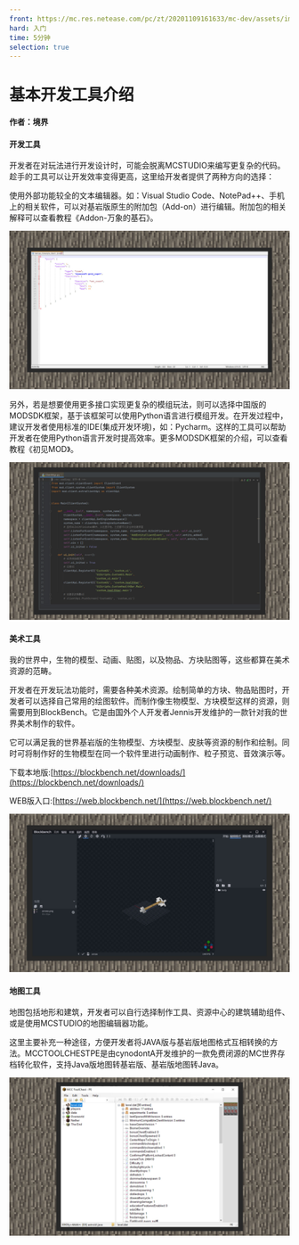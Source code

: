 ```yaml
---
front: https://mc.res.netease.com/pc/zt/20201109161633/mc-dev/assets/img/1_2.1dfacb37.jpg
hard: 入门
time: 5分钟
selection: true
---
```


# 基本开发工具介绍

#### 作者：境界



#### 开发工具

开发者在对玩法进行开发设计时，可能会脱离MCSTUDIO来编写更复杂的代码。趁手的工具可以让开发效率变得更高，这里给开发者提供了两种方向的选择： 

使用外部功能较全的文本编辑器。如：Visual Studio Code、NotePad++、手机上的相关软件，可以对基岩版原生的附加包（Add-on）进行编辑。附加包的相关解释可以查看教程《Addon-万象的基石》。

![](./images/1_1.jpg)

另外，若是想要使用更多接口实现更复杂的模组玩法，则可以选择中国版的MODSDK框架，基于该框架可以使用Python语言进行模组开发。在开发过程中，建议开发者使用标准的IDE(集成开发环境)，如：Pycharm。这样的工具可以帮助开发者在使用Python语言开发时提高效率。更多MODSDK框架的介绍，可以查看教程《初见MOD》。

![](./images/1_2.jpg)



#### 美术工具

我的世界中，生物的模型、动画、贴图，以及物品、方块贴图等，这些都算在美术资源的范畴。

开发者在开发玩法功能时，需要各种美术资源。绘制简单的方块、物品贴图时，开发者可以选择自己常用的绘图软件。而制作像生物模型、方块模型这样的资源，则需要用到BlockBench。它是由国外个人开发者Jennis开发维护的一款针对我的世界美术制作的软件。

它可以满足我的世界基岩版的生物模型、方块模型、皮肤等资源的制作和绘制。同时可将制作好的生物模型在同一个软件里进行动画制作、粒子预览、音效演示等。

下载本地版:[https://blockbench.net/downloads/](https://blockbench.net/downloads/)

WEB版入口:[https://web.blockbench.net/](https://web.blockbench.net/)

![](./images/1_3.jpg)



#### 地图工具

地图包括地形和建筑，开发者可以自行选择制作工具、资源中心的建筑辅助组件、或是使用MCSTUDIO的地图编辑器功能。

这里主要补充一种途径，方便开发者将JAVA版与基岩版地图格式互相转换的方法。MCCTOOLCHESTPE是由cynodontA开发维护的一款免费闭源的MC世界存档转化软件，支持Java版地图转基岩版、基岩版地图转Java。

![](./images/1_4.jpg)
